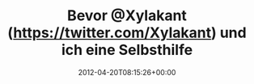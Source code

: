 ---
retweeted: false
source: <a href="http://twitter.com" rel="nofollow">Twitter Web Client</a>
entities:
  user_mentions:
  - name: Felix Gilcher
    screen_name: Xylakant
    indices:
    - '6'
    - '15'
    id_str: '40266143'
    id: '40266143'
  urls: []
  symbols: []
  media:
  - expanded_url: https://twitter.com/bascht/status/193251511311147008/photo/1
    indices:
    - '113'
    - '133'
    url: http://t.co/5ojIaNCq
    media_url: http://pbs.twimg.com/media/Aq6ROcSCIAAaKEm.png
    id_str: '193251511319535616'
    id: '193251511319535616'
    media_url_https: https://pbs.twimg.com/media/Aq6ROcSCIAAaKEm.png
    sizes:
      large:
        w: '1425'
        h: '979'
        resize: fit
      small:
        w: '680'
        h: '467'
        resize: fit
      thumb:
        w: '150'
        h: '150'
        resize: crop
      medium:
        w: '1200'
        h: '824'
        resize: fit
    type: photo
    display_url: pic.twitter.com/5ojIaNCq
  hashtags: []
display_text_range:
- '0'
- '133'
favorite_count: '0'
id_str: '193251511311147008'
truncated: false
retweet_count: '0'
id: '193251511311147008'
possibly_sensitive: false
created_at: Fri Apr 20 08:15:26 +0000 2012
favorited: false
full_text: 'Bevor [@Xylakant](https://twitter.com/Xylakant) und ich eine Selbsthilfegruppe
  gründen: Hat noch jemand sonst eine kaputte Wikipedia mit Chrome?'
lang: de
extended_entities:
  media:
  - expanded_url: https://twitter.com/bascht/status/193251511311147008/photo/1
    indices:
    - '113'
    - '133'
    url: http://t.co/5ojIaNCq
    media_url: http://pbs.twimg.com/media/Aq6ROcSCIAAaKEm.png
    id_str: '193251511319535616'
    id: '193251511319535616'
    media_url_https: https://pbs.twimg.com/media/Aq6ROcSCIAAaKEm.png
    sizes:
      large:
        w: '1425'
        h: '979'
        resize: fit
      small:
        w: '680'
        h: '467'
        resize: fit
      thumb:
        w: '150'
        h: '150'
        resize: crop
      medium:
        w: '1200'
        h: '824'
        resize: fit
    type: photo
    display_url: pic.twitter.com/5ojIaNCq
tags:
- pesos/twitter
date: '2012-04-20T08:15:26+00:00'
src: https://twitter.com/bascht/status/193251511311147008
original_url: https://twitter.com/bascht/status/193251511311147008
type: twitter_tweet
media_url: https://img.bascht.com/twitter/pbs.twimg.com/media/Aq6ROcSCIAAaKEm.png
text: 'Bevor [@Xylakant](https://twitter.com/Xylakant) und ich eine Selbsthilfegruppe
  gründen: Hat noch jemand sonst eine kaputte Wikipedia mit Chrome?'
title: Bevor @Xylakant (https://twitter.com/Xylakant) und ich eine Selbsthilfe

---